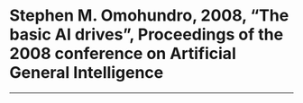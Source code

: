 # Stephen M. Omohundro, 2008, “The basic AI drives”, Proceedings of the 2008 conference on Artificial General Intelligence

---

